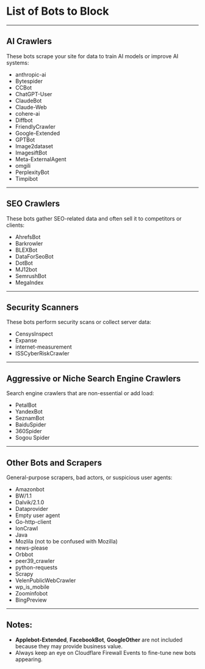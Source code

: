 # List of Bots to Block

---

## AI Crawlers
These bots scrape your site for data to train AI models or improve AI systems:
- anthropic-ai
- Bytespider
- CCBot
- ChatGPT-User
- ClaudeBot
- Claude-Web
- cohere-ai
- Diffbot
- FriendlyCrawler
- Google-Extended
- GPTBot
- Image2dataset
- ImagesiftBot
- Meta-ExternalAgent
- omgili
- PerplexityBot
- Timpibot

---

## SEO Crawlers
These bots gather SEO-related data and often sell it to competitors or clients:
- AhrefsBot
- Barkrowler
- BLEXBot
- DataForSeoBot
- DotBot
- MJ12bot
- SemrushBot
- MegaIndex

---

## Security Scanners
These bots perform security scans or collect server data:
- CensysInspect
- Expanse
- internet-measurement
- ISSCyberRiskCrawler

---

## Aggressive or Niche Search Engine Crawlers
Search engine crawlers that are non-essential or add load:
- PetalBot
- YandexBot
- SeznamBot
- BaiduSpider
- 360Spider
- Sogou Spider

---

## Other Bots and Scrapers
General-purpose scrapers, bad actors, or suspicious user agents:
- Amazonbot
- BW/1.1
- Dalvik/2.1.0
- Dataprovider
- Empty user agent
- Go-http-client
- IonCrawl
- Java
- Mozlila (not to be confused with Mozilla)
- news-please
- Orbbot
- peer39_crawler
- python-requests
- Scrapy
- VelenPublicWebCrawler
- wp_is_mobile
- Zoominfobot
- BingPreview

---

## Notes:
- **Applebot-Extended**, **FacebookBot**, **GoogleOther** are not included because they may provide business value.
- Always keep an eye on Cloudflare Firewall Events to fine-tune new bots appearing.

